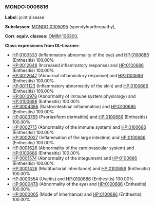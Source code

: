 
### [MONDO:0006816](http://purl.obolibrary.org/obo/MONDO_0006816)
**Label:** joint disease

**Subclasses:** [MONDO:0005095](http://purl.obolibrary.org/obo/MONDO_0005095) (spondyloarthropathy), 

**Corr. equiv. classes:** [OMIM:106300](http://purl.obolibrary.org/obo/OMIM_106300), 

**Class expressions from DL-Learner:**

- [HP:0100533](http://purl.obolibrary.org/obo/HP_0100533) (Inflammatory abnormality of the eye) and [HP:0100686](http://purl.obolibrary.org/obo/HP_0100686) (Enthesitis) 100.00%
- [HP:0012649](http://purl.obolibrary.org/obo/HP_0012649) (Increased inflammatory response) and [HP:0100686](http://purl.obolibrary.org/obo/HP_0100686) (Enthesitis) 100.00%
- [HP:0012647](http://purl.obolibrary.org/obo/HP_0012647) (Abnormal inflammatory response) and [HP:0100686](http://purl.obolibrary.org/obo/HP_0100686) (Enthesitis) 100.00%
- [HP:0011123](http://purl.obolibrary.org/obo/HP_0011123) (Inflammatory abnormality of the skin) and [HP:0100686](http://purl.obolibrary.org/obo/HP_0100686) (Enthesitis) 100.00%
- [HP:0010978](http://purl.obolibrary.org/obo/HP_0010978) (Abnormality of immune system physiology) and [HP:0100686](http://purl.obolibrary.org/obo/HP_0100686) (Enthesitis) 100.00%
- [HP:0004386](http://purl.obolibrary.org/obo/HP_0004386) (Gastrointestinal inflammation) and [HP:0100686](http://purl.obolibrary.org/obo/HP_0100686) (Enthesitis) 100.00%
- [HP:0003765](http://purl.obolibrary.org/obo/HP_0003765) (Psoriasiform dermatitis) and [HP:0100686](http://purl.obolibrary.org/obo/HP_0100686) (Enthesitis) 100.00%
- [HP:0002715](http://purl.obolibrary.org/obo/HP_0002715) (Abnormality of the immune system) and [HP:0100686](http://purl.obolibrary.org/obo/HP_0100686) (Enthesitis) 100.00%
- [HP:0002037](http://purl.obolibrary.org/obo/HP_0002037) (Inflammation of the large intestine) and [HP:0100686](http://purl.obolibrary.org/obo/HP_0100686) (Enthesitis) 100.00%
- [HP:0001626](http://purl.obolibrary.org/obo/HP_0001626) (Abnormality of the cardiovascular system) and [HP:0100686](http://purl.obolibrary.org/obo/HP_0100686) (Enthesitis) 100.00%
- [HP:0001574](http://purl.obolibrary.org/obo/HP_0001574) (Abnormality of the integument) and [HP:0100686](http://purl.obolibrary.org/obo/HP_0100686) (Enthesitis) 100.00%
- [HP:0001426](http://purl.obolibrary.org/obo/HP_0001426) (Multifactorial inheritance) and [HP:0100686](http://purl.obolibrary.org/obo/HP_0100686) (Enthesitis) 100.00%
- [HP:0000554](http://purl.obolibrary.org/obo/HP_0000554) (Uveitis) and [HP:0100686](http://purl.obolibrary.org/obo/HP_0100686) (Enthesitis) 100.00%
- [HP:0000478](http://purl.obolibrary.org/obo/HP_0000478) (Abnormality of the eye) and [HP:0100686](http://purl.obolibrary.org/obo/HP_0100686) (Enthesitis) 100.00%
- [HP:0000005](http://purl.obolibrary.org/obo/HP_0000005) (Mode of inheritance) and [HP:0100686](http://purl.obolibrary.org/obo/HP_0100686) (Enthesitis) 100.00%


